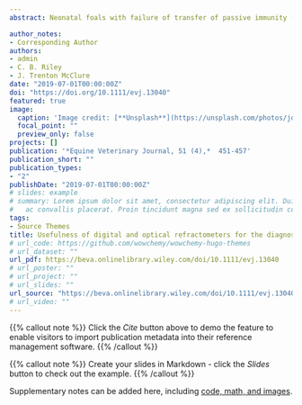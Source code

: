 ```yaml
---
abstract: Neonatal foals with failure of transfer of passive immunity (FTPI) are at higher risk of morbidity and mortality. Successful treatment of FTPI is time-dependent, thus rapid and accurate measurement of serum IgG concentration is important for the management and care of neonatal foals. To validate the use of digital and optical refractometers for assessing FTPI in neonatal foals and compare the diagnostic performance and level of agreement of the two refractometers to the reference standard radial immunodiffusion (RID) assay. A retrospective validation study. Serum samples (n = 253) were collected from 230 foals admitted to the Veterinary Teaching Hospital and Ambulatory Equine Service between 2012 and 2017. The serum IgG concentrations were measured by the reference RID assay, digital Brix and optical refractometers. The correlation between results of two refractometers and RID assay was assessed. A receiver operating characteristic curve was created and used to identify the optimal cut-offs for evaluating sensitivity and specificity of the two refractometers to detect foals with complete and partial FTPI. The RID-IgG concentrations were positively correlated with the Brix scores obtained from a digital refractometer (r = 0.73, P = 0.001) and serum total protein obtained from an optical refractometer (r = 0.72, P = 0.001). The sensitivity and specificity of the digital Brix refractometer at optimal cut-off (≤7.8% Brix) were 88.1 (95% CI/ 74.4–96.0) and 67.7% (95% CI/ 60.6–74.3) to detect RID-IgG<4 g/L and 79.0 (95% CI/ 68.5–87.3) and 77.3% (95% CI/ 69.8–83.8) to detect RID-IgG≤8 g/L, respectively. The sensitivity and specificity of the optical refractometer at optimal cut-off (≤42 g/L) were 86.1 (95% CI/ 72.1–94.7) and 70.9% (95% CI/ 63.9–77.3) to detect RID-IgG<4 g/L and at cut-off (≤44 g/L) were 82.9 (95% CI/ 73.0–90.3) and 72.7% (95% CI/ 64.8–79.6) to detect RID-IgG≤8 g/L, respectively. The number of diseased foals was small to investigate the validity of the selected cut-off values for assessing FTPI in sick foals. The two refractometers exhibit utility as rapid, inexpensive screening tests and have a good sensitivity for assessing FTPI in neonatal foals.

author_notes:
- Corresponding Author
authors:
- admin
- C. B. Riley
- J. Trenton McClure
date: "2019-07-01T00:00:00Z"
doi: "https://doi.org/10.1111/evj.13040"
featured: true
image:
  caption: 'Image credit: [**Unsplash**](https://unsplash.com/photos/jdD8gXaTZsc)'
  focal_point: ""
  preview_only: false
projects: []
publication: '*Equine Veterinary Journal, 51 (4),*  451-457'
publication_short: ""
publication_types:
- "2"
publishDate: "2019-07-01T00:00:00Z"
# slides: example
# summary: Lorem ipsum dolor sit amet, consectetur adipiscing elit. Duis posuere tellus
#   ac convallis placerat. Proin tincidunt magna sed ex sollicitudin condimentum.
tags:
- Source Themes
title: Usefulness of digital and optical refractometers for the diagnosis of failure of transfer of passive immunity in neonatal foals
# url_code: https://github.com/wowchemy/wowchemy-hugo-themes
# url_dataset: ""
url_pdf: https://beva.onlinelibrary.wiley.com/doi/10.1111/evj.13040
# url_poster: ""
# url_project: ""
# url_slides: ""
url_source: "https://beva.onlinelibrary.wiley.com/doi/10.1111/evj.13040"
# url_video: ""
---
```


{{% callout note %}}
Click the *Cite* button above to demo the feature to enable visitors to import publication metadata into their reference management software.
{{% /callout %}}

{{% callout note %}}
Create your slides in Markdown - click the *Slides* button to check out the example.
{{% /callout %}}

Supplementary notes can be added here, including [code, math, and images](https://wowchemy.com/docs/writing-markdown-latex/).
